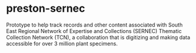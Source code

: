 # preston-sernec
Prototype to help track records and other content associated with South East Regional Network of Expertise and Collections (SERNEC) Thematic Collection Network (TCN), a collaboration that is digitizing and making data accessible for over 3 million plant specimens.
